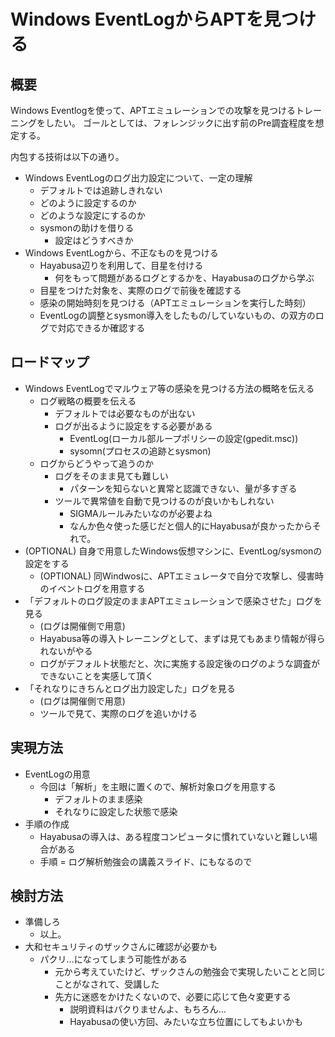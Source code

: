 # Windows EventLogからAPTを見つける

## 概要

Windows Eventlogを使って、APTエミュレーションでの攻撃を見つけるトレーニングをしたい。
ゴールとしては、フォレンジックに出す前のPre調査程度を想定する。

内包する技術は以下の通り。

- Windows EventLogのログ出力設定について、一定の理解
  - デフォルトでは追跡しきれない
  - どのように設定するのか
  - どのような設定にするのか
  - sysmonの助けを借りる
    - 設定はどうすべきか
- Windows EventLogから、不正なものを見つける
  - Hayabusa辺りを利用して、目星を付ける
    - 何をもって問題があるログとするかを、Hayabusaのログから学ぶ
  - 目星をつけた対象を、実際のログで前後を確認する
  - 感染の開始時刻を見つける（APTエミュレーションを実行した時刻）
  - EventLogの調整とsysmon導入をしたもの/していないもの、の双方のログで対応できるか確認する

## ロードマップ

- Windows EventLogでマルウェア等の感染を見つける方法の概略を伝える
  - ログ戦略の概要を伝える
    - デフォルトでは必要なものが出ない
    - ログが出るように設定をする必要がある
      - EventLog(ローカル部ループポリシーの設定(gpedit.msc))
      - sysomn(プロセスの追跡とsysmon)
  - ログからどうやって追うのか
    - ログをそのまま見ても難しい
      - パターンを知らないと異常と認識できない、量が多すぎる
    - ツールで異常値を自動で見つけるのが良いかもしれない
      - SIGMAルールみたいなのが必要よね
      - なんか色々使った感じだと個人的にHayabusaが良かったからそれで。
- (OPTIONAL) 自身で用意したWindows仮想マシンに、EventLog/sysmonの設定をする
  - (OPTIONAL) 同Windwosに、APTエミュレータで自分で攻撃し、侵害時のイベントログを用意する
- 「デフォルトのログ設定のままAPTエミュレーションで感染させた」ログを見る
  - (ログは開催側で用意)
  - Hayabusa等の導入トレーニングとして、まずは見てもあまり情報が得られないがやる
  - ログがデフォルト状態だと、次に実施する設定後のログのような調査ができないことを実感して頂く
- 「それなりにきちんとログ出力設定した」ログを見る
  - (ログは開催側で用意)
  - ツールで見て、実際のログを追いかける

## 実現方法

- EventLogの用意
  - 今回は「解析」を主眼に置くので、解析対象ログを用意する
    - デフォルトのまま感染
    - それなりに設定した状態で感染
- 手順の作成
  - Hayabusaの導入は、ある程度コンピュータに慣れていないと難しい場合がある
  - 手順 = ログ解析勉強会の講義スライド、にもなるので

## 検討方法

- 準備しろ
  - 以上。
- 大和セキュリティのザックさんに確認が必要かも
  - パクリ…になってしまう可能性がある
    - 元から考えていたけど、ザックさんの勉強会で実現したいことと同じことがなされて、受講した
    - 先方に迷惑をかけたくないので、必要に応じて色々変更する
      - 説明資料はパクりませんよ、もちろん…
      - Hayabusaの使い方回、みたいな立ち位置にしてもよいかも